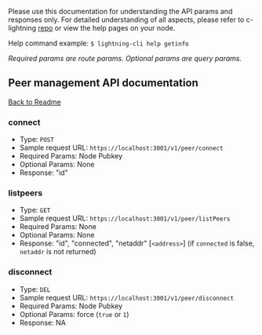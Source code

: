 Please use this documentation for understanding the API params and responses only.
For detailed understanding of all aspects, please refer to c-lightning [repo](https://github.com/ElementsProject/lightning) or view the help pages on your node.

Help command example: `$ lightning-cli help getinfo`

*Required params are route params. Optional params are query params.*

## Peer management API documentation
[Back to Readme](../README.md)

### connect
- Type: `POST`
- Sample request URL: `https://localhost:3001/v1/peer/connect`
- Required Params: Node Pubkey
- Optional Params: None
- Response:
"id"

### listpeers
- Type: `GET`
- Sample request URL: `https://localhost:3001/v1/peer/listPeers`
- Required Params: None
- Optional Params: None
- Response:
"id", "connected", "netaddr" [`<address>`] (if `connected` is false, `netaddr` is not returned)

### disconnect
- Type: `DEL`
- Sample request URL: `https://localhost:3001/v1/peer/disconnect`
- Required Params: Node Pubkey
- Optional Params: force (`true` or `1`)
- Response: NA